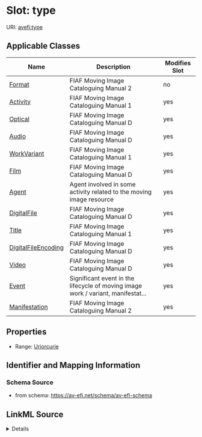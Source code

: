 

# Slot: type

URI: [avefi:type](https://av-efi.net/schema/av-efi-schema/type)



<!-- no inheritance hierarchy -->





## Applicable Classes

| Name | Description | Modifies Slot |
| --- | --- | --- |
| [Format](Format.md) | FIAF Moving Image Cataloguing Manual 2 |  no  |
| [Activity](Activity.md) | FIAF Moving Image Cataloguing Manual 1 |  yes  |
| [Optical](Optical.md) | FIAF Moving Image Cataloguing Manual D |  yes  |
| [Audio](Audio.md) | FIAF Moving Image Cataloguing Manual D |  yes  |
| [WorkVariant](WorkVariant.md) | FIAF Moving Image Cataloguing Manual 1 |  yes  |
| [Film](Film.md) | FIAF Moving Image Cataloguing Manual D |  yes  |
| [Agent](Agent.md) | Agent involved in some activity related to the moving image resource |  yes  |
| [DigitalFile](DigitalFile.md) | FIAF Moving Image Cataloguing Manual D |  yes  |
| [Title](Title.md) | FIAF Moving Image Cataloguing Manual 1 |  yes  |
| [DigitalFileEncoding](DigitalFileEncoding.md) | FIAF Moving Image Cataloguing Manual D |  yes  |
| [Video](Video.md) | FIAF Moving Image Cataloguing Manual D |  yes  |
| [Event](Event.md) | Significant event in the lifecycle of moving image work / variant, manifestat... |  yes  |
| [Manifestation](Manifestation.md) | FIAF Moving Image Cataloguing Manual 2 |  yes  |







## Properties

* Range: [Uriorcurie](Uriorcurie.md)





## Identifier and Mapping Information







### Schema Source


* from schema: https://av-efi.net/schema/av-efi-schema




## LinkML Source

<details>
```yaml
name: type
from_schema: https://av-efi.net/schema/av-efi-schema
rank: 1000
alias: type
domain_of:
- WorkVariant
- Activity
- Agent
- Event
- Title
- Format
- Manifestation
range: uriorcurie

```
</details>